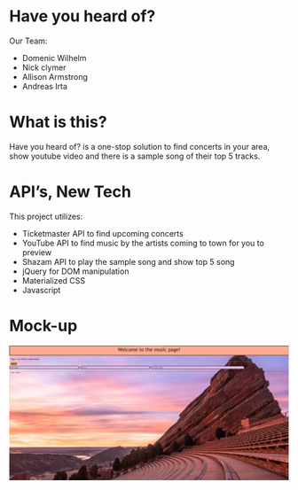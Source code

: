 # Have you heard of?

Our Team:
* Domenic Wilhelm
* Nick clymer
* Allison Armstrong
* Andreas Irta

# What is this?
Have you heard of? is a one-stop solution to find concerts in your area, show youtube video and there is a sample song of their top 5 tracks.




# API’s, New Tech
This project utilizes:
* Ticketmaster API to find upcoming concerts
* YouTube API to find music by the artists coming to town for you to preview
* Shazam API to play the sample song and show top 5 song
* jQuery for DOM manipulation
* Materialized CSS
* Javascript

# Mock-up
![demo.gif](./assets/demo.png) 